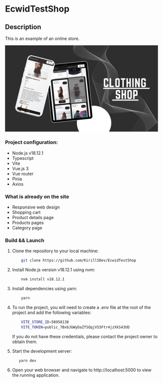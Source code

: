 # EcwidTestShop

## Description

This is an example of an online store.

![Image alt](https://github.com/kirillsdev/EcwidTestShop/raw/develop/public/image.jpg)

### Project configuration:

- Node.js v18.12.1
- Typescript
- Vite
- Vue.js 3
- Vue router
- Pinia
- Axios

### What is already on the site

<ul>
<li>Responsive web design</li>
<li>Shopping cart</li>
<li>Product details page</li>
<li>Products pages</li>
<li>Category page</li>
</ul>

### Build && Launch

<ol>

<li> Clone the repository to your local machine: </li>

```bash
    git clone https://github.com/KirillSDev/EcwidTestShop
```

<li> Install Node.js version v18.12.1 using nvm: </li>

```bash
    nvm install v18.12.1
```

<li>  Install dependencies using yarn: </li>

```bash
    yarn
```

<li>   To run the project, you will need to create a .env file at the root of the project and add the following variables:  </li>

```bash
    VITE_STORE_ID=58958138
    VITE_TOKEN=public_7BxbJGWyDaZfSQqjVS5Ftr4jzXkS43UD
```

If you do not have these credentials, please contact the project owner to obtain them.

<li> Start the development server: </li>

```bash
   yarn dev
```

<li> Open your web browser and navigate to http://localhost:5000 to view the running application. </li>
</ol>
